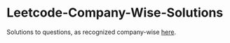 # Leetcode-Company-Wise-Solutions

Solutions to questions, as recognized company-wise [here](https://github.com/MysteryVaibhav/leetcode_company_wise_questions/blob/master/Apple%20-%20LeetCode.pdf).